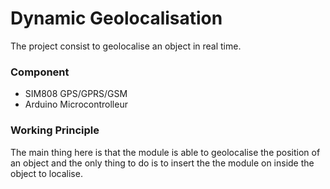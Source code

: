 # Dynamic Geolocalisation 
The project consist to geolocalise an object in real time.

### Component
- SIM808 GPS/GPRS/GSM
- Arduino Microcontrolleur

### Working Principle
The main thing here is that the module is able to geolocalise the position of  an object and the only thing to do is to insert the the module on inside the object to localise.
